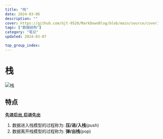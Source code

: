 ```yaml
---
title: "栈"
date: 2024-03-06
description: ""
cover: https://github.com/Gjt-9520/MarkDownBlog/blob/main/source/coverImages/Aimage-135/Aimage63.jpg?raw=true
tags: ["数据结构"]
category: "笔记"
updated: 2024-03-07

top_group_index:
---
```


# 栈

![栈](../images/栈.png)

## 特点 

**先进后出,后进先出**

1. 数据进入栈模型的过程称为: **压/进/入栈**(push)
2. 数据离开栈模型的过程称为: **弹/出栈**(pop)
